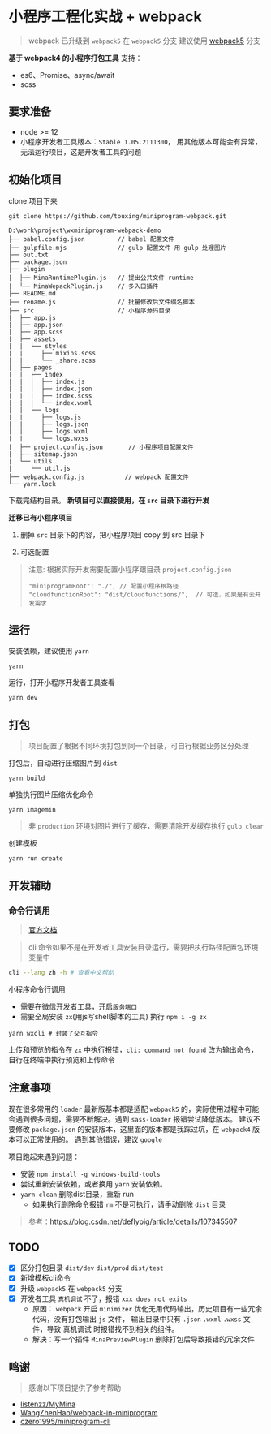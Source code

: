 # 小程序工程化实战 + webpack
> webpack 已升级到 `webpack5` 在 `webpack5` 分支
> 建议使用 [webpack5](https://github.com/touxing/miniprogram-webpack/tree/webpack5) 分支

**基于 webpack4 的小程序打包工具**
支持：
- es6、Promise、async/await
- scss

## 要求准备

- node >= 12
- 小程序开发者工具版本：`Stable 1.05.2111300`， 用其他版本可能会有异常，无法运行项目，这是开发者工具的问题

## 初始化项目

clone 项目下来
```
git clone https://github.com/touxing/miniprogram-webpack.git
```
```
D:\work\project\wxminiprogram-webpack-demo
├── babel.config.json         // babel 配置文件
├── gulpfile.mjs              // gulp 配置文件 用 gulp 处理图片
├── out.txt
├── package.json
├── plugin
|  ├── MinaRuntimePlugin.js   // 提出公共文件 runtime
|  └── MinaWepackPlugin.js    // 多入口插件
├── README.md
├── rename.js                 // 批量修改后文件缀名脚本
├── src                       // 小程序源码目录
|  ├── app.js
|  ├── app.json
|  ├── app.scss
|  ├── assets
|  |  └── styles
|  |     ├── mixins.scss
|  |     └── _share.scss
|  ├── pages
|  |  ├── index
|  |  |  ├── index.js
|  |  |  ├── index.json
|  |  |  ├── index.scss
|  |  |  └── index.wxml
|  |  └── logs
|  |     ├── logs.js
|  |     ├── logs.json
|  |     ├── logs.wxml
|  |     └── logs.wxss
|  ├── project.config.json       // 小程序项目配置文件
|  ├── sitemap.json
|  └── utils
|     └── util.js
├── webpack.config.js           // webpack 配置文件
└── yarn.lock
```

下载完结构目录。
**新项目可以直接使用，在 `src` 目录下进行开发**

**迁移已有小程序项目**
1. 删掉 `src` 目录下的内容，把小程序项目 copy 到 src 目录下

2. 可选配置
> 注意: 根据实际开发需要配置小程序跟目录 `project.config.json`
> ```
> "miniprogramRoot": "./", // 配置小程序根路径
> "cloudfunctionRoot": "dist/cloudfunctions/",  // 可选，如果是有云开发需求
> ```

## 运行

安装依赖，建议使用 `yarn`
```
yarn
```

运行，打开小程序开发者工具查看
```
yarn dev
```

## 打包

> 项目配置了根据不同环境打包到同一个目录，可自行根据业务区分处理

打包后，自动进行压缩图片到 `dist`
```
yarn build
```

单独执行图片压缩优化命令
```
yarn imagemin
```
> 非 `production` 环境对图片进行了缓存，需要清除开发缓存执行 `gulp clear`

创建模板
```
yarn run create
```

## 开发辅助

### 命令行调用
> [官方文档](https://developers.weixin.qq.com/miniprogram/dev/devtools/cli.html)

> cli 命令如果不是在开发者工具安装目录运行，需要把执行路径配置包环境变量中
```bash
cli --lang zh -h # 查看中文帮助
```

小程序命令行调用
- 需要在微信开发者工具，开启`服务端口`
- 需要全局安装 `zx`(用js写shell脚本的工具) 执行 `npm i -g zx`
```
yarn wxcli # 封装了交互指令
```
上传和预览的指令在 `zx` 中执行报错，`cli: command not found`
改为输出命令，自行在终端中执行预览和上传命令

## 注意事项

现在很多常用的 `loader` 最新版基本都是适配 `webpack5` 的，实际使用过程中可能会遇到很多问题，需要不断解决。遇到 `sass-loader` 报错尝试降低版本。
建议不要修改 `package.json` 的安装版本，这里面的版本都是我踩过坑，在 `webpack4` 版本可以正常使用的。
遇到其他错误，建议 `google`

项目跑起来遇到问题：
- 安装 `npm install -g windows-build-tools`
- 尝试重新安装依赖，或者换用 `yarn` 安装依赖。
- `yarn clean` 删除dist目录，重新 run
  - 如果执行删除命令报错 `rm` 不是可执行，请手动删除 `dist` 目录
> 参考：https://blog.csdn.net/deflypig/article/details/107345507

## TODO

- [x] 区分打包目录  `dist/dev`   `dist/prod`  `dist/test`
- [x] 新增模板cli命令
- [x] 升级 `webpack5` 在 `webpack5` 分支
- [x] 开发者工具 `真机调试` 不了，报错 `xxx does not exits`
  - 原因： `webpack` 开启 `minimizer` 优化无用代码输出，历史项目有一些冗余代码，没有打包输出 `js` 文件，
  输出目录中只有 `.json` `.wxml` `.wxss` 文件，导致 真机调试 时报错找不到相关的组件。
  - 解决：写一个插件 `MinaPreviewPlugin` 删除打包后导致报错的冗余文件

## 鸣谢

> 感谢以下项目提供了参考帮助

- [listenzz/MyMina](https://github.com/listenzz/MyMina)
- [WangZhenHao/webpack-in-miniprogram](https://github.com/WangZhenHao/webpack-in-miniprogram)
- [czero1995/miniprogram-cli](https://github.com/czero1995/miniprogram-cli)
